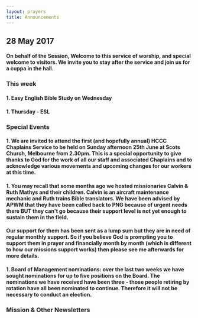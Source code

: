 ```yaml
---
layout: prayers
title: Announcements
---
```

 
## 28 May 2017


#### On behalf of the Session, Welcome to this service of worship, and special welcome to visitors. We invite you to stay after the service and join us for a cuppa in the hall.


### This week 
#### 1. Easy English Bible Study on Wednesday
#### 1. Thursday - ESL


### Special Events
#### 1. We are invited to attend the first (and hopefully annual) HCCC Chaplains Service to be held on Sunday afternoon 25th June at Scots Church, Melbourne from 2.30pm. This is a special opportunity to give thanks to God for the work of all our staff and associated Chaplains and to acknowledge various movements and upcoming changes for our workers at this time.
#### 1. You may recall that some months ago we hosted missionaries Calvin & Ruth Mathys and their children. Calvin is an aircraft maintenance mechanic and Ruth trains Bible translators. We have been advised by APWM that they have been called back to PNG because of urgent needs there BUT they can't go because their support level is not yet enough to sustain them in the field.
#### Our support for them has been sent as a lump sum but they are in need of regular monthly support. So if you believe God is prompting you to support them in prayer and financially month by month (which is different to how our missions support works) then please see me afterwards for more details.

#### 1. Board of Management nominations: over the last two weeks we have sought nominations for up to five positions on the Board. The nominations we have received have been three - those people retiring by rotation have all been nominated to continue. Therefore it will not be necessary to conduct an election.  


### Mission & Other Newsletters 




